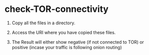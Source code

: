 # check-TOR-connectivity
1. Copy all the files in a directory.

2. Access the URI where you have copied these files.

3. The Result will either show negative (if not connected to TOR) or positive (incase your traffic is following onion routing)
